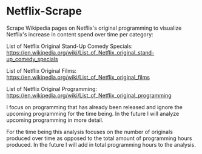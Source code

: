 # Netflix-Scrape
Scrape Wikipedia pages on Netflix's original programming to visualize Netflix's increase in content spend over time per category:

List of Netflix Original Stand-Up Comedy Specials:
https://en.wikipedia.org/wiki/List_of_Netflix_original_stand-up_comedy_specials

List of Netflix Original Films:
https://en.wikipedia.org/wiki/List_of_Netflix_original_films

List of Netflix Original Programming:
https://en.wikipedia.org/wiki/List_of_Netflix_original_programming

I focus on programming that has already been released and ignore the upcoming programming for the time being. In the future I will analyze upcoming programming in more detail.

For the time being this analysis focuses on the number of originals produced over time as opposed to the total amount of programming hours produced. In the future I will add in total programming hours to the analysis.
